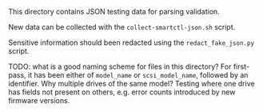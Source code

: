 This directory contains JSON testing data for parsing validation.

New data can be collected with the `collect-smartctl-json.sh` script.

Sensitive information should been redacted using the `redact_fake_json.py`
script.

TODO: what is a good naming scheme for files in this directory? For first-pass,
it has been either of `model_name` or `scsi_model_name`, followed by an
identifier. Why multiple drives of the same model? Testing where one drive has
fields not present on others, e.g. error counts introduced by new firmware versions.
